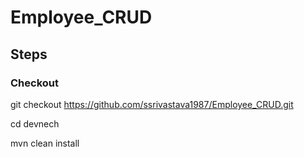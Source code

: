 # Employee_CRUD

## Steps
### Checkout
git checkout https://github.com/ssrivastava1987/Employee_CRUD.git

cd devnech

mvn clean install


